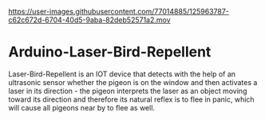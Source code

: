 

https://user-images.githubusercontent.com/77014885/125963787-c62c672d-6704-40d5-9aba-82deb52571a2.mov

# Arduino-Laser-Bird-Repellent
Laser-Bird-Repellent is an IOT device that detects with the help of an ultrasonic sensor whether the pigeon is on the window and then activates a laser in its direction - the pigeon interprets the laser as an object moving toward its direction and therefore its natural reflex is to flee in panic, which will cause all pigeons near by to flee as well.
